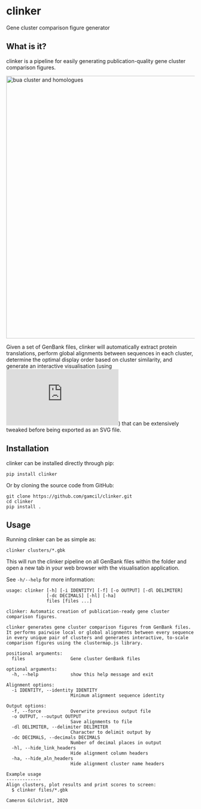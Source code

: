 # clinker
Gene cluster comparison figure generator

## What is it?
clinker is a pipeline for easily generating publication-quality gene cluster
comparison figures.

<img src="images/figure.png" alt="bua cluster and homologues" width=700>

Given a set of GenBank files, clinker will automatically extract protein translations,
perform global alignments between sequences in each cluster, determine the
optimal display order based on cluster similarity, and generate an interactive
visualisation (using ![clustermap.js](https://github.com/gamcil/clustermap.js))
that can be extensively tweaked before being exported as an SVG file.

## Installation
clinker can be installed directly through pip:

`pip install clinker`

Or by cloning the source code from GitHub:

```
git clone https://github.com/gamcil/clinker.git
cd clinker
pip install .
```

## Usage
Running clinker can be as simple as:

`clinker clusters/*.gbk`

This will run the clinker pipeline on all GenBank files within the
folder and open a new tab in your web browser with the visualisation
application.

See `-h/--help` for more information:

```
usage: clinker [-h] [-i IDENTITY] [-f] [-o OUTPUT] [-dl DELIMITER]
               [-dc DECIMALS] [-hl] [-ha]
               files [files ...]

clinker: Automatic creation of publication-ready gene cluster comparison figures.

clinker generates gene cluster comparison figures from GenBank files.
It performs pairwise local or global alignments between every sequence
in every unique pair of clusters and generates interactive, to-scale
comparison figures using the clustermap.js library.

positional arguments:
  files                 Gene cluster GenBank files

optional arguments:
  -h, --help            show this help message and exit

Alignment options:
  -i IDENTITY, --identity IDENTITY
                        Minimum alignment sequence identity

Output options:
  -f, --force           Overwrite previous output file
  -o OUTPUT, --output OUTPUT
                        Save alignments to file
  -dl DELIMITER, --delimiter DELIMITER
                        Character to delimit output by
  -dc DECIMALS, --decimals DECIMALS
                        Number of decimal places in output
  -hl, --hide_link_headers
                        Hide alignment column headers
  -ha, --hide_aln_headers
                        Hide alignment cluster name headers

Example usage
-------------
Align clusters, plot results and print scores to screen:
  $ clinker files/*.gbk

Cameron Gilchrist, 2020
```
